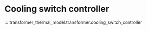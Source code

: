 <!--
SPDX-FileCopyrightText: Contributors to the Transformer Thermal Model project

SPDX-License-Identifier: MPL-2.0
-->

# Cooling switch controller

::: transformer_thermal_model.transformer.cooling_switch_controller
